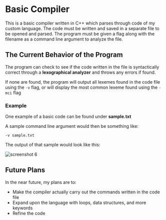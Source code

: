 # Basic Compiler

This is a basic compiler written in C++ which parses through code of my custom language. The code must be written and saved in a separate file to be opened and parsed. The program must be given a flag along with the filename as a command line argument to analyze the file.

## The Current Behavior of the Program

The program can check to see if the code written in the file is syntactically correct through a **lexographical analyzer** and throws any errors if found.

If none are found, the program will output all lexemes found in the code file using the ```-v``` flag, or will display the most common lexeme found using the ```-mci``` flag

### Example

One example of a basic code can be found under **sample.txt**

A sample command line argument would then be something like:

```-v sample.txt```

The output of that sample would look like this:

![screenshot 6](https://user-images.githubusercontent.com/38062430/45729606-39de6000-bb9b-11e8-8f45-a68e1ee4334e.png)


## Future Plans

In the near future, my plans are to:
- Make the compiler actually carry out the commands written in the code file
- Expand upon the language with loops, data structures, and more keywords
- Refine the code
